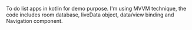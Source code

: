 To do list apps in kotlin for demo purpose. 
I'm using MVVM technique, the code includes room database, liveData object, data/view binding and Navigation component.
